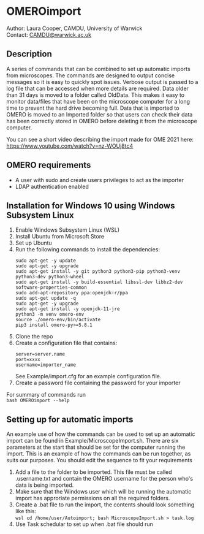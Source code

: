 # OMEROimport

Author: Laura Cooper, CAMDU, University of Warwick \
Contact: CAMDU@warwick.ac.uk

## Description
A series of commands that can be combined to set up automatic imports from microscopes. The commands are designed to output concise messages so it is easy to quickly spot issues. Verbose output is passed to a log file that can be accessed when more details are required.
Data older than 31 days is moved to a folder called OldData. This makes it easy to monitor data/files that have been on the microscope computer for a long time to prevent the hard drive becoming full. Data that is imported to OMERO is moved to an Imported folder so that users can check their data has been correctly stored in OMERO before deleting it from the microscope computer.

You can see a short video describing the import made for OME 2021 here: https://www.youtube.com/watch?v=nz-WOUj8tc4

## OMERO requirements
- A user with sudo and create users privileges to act as the importer
- LDAP authentication enabled

## Installation for Windows 10 using Windows Subsystem Linux
1. Enable Windows Subsystem Linux (WSL)
2. Install Ubuntu from Microsoft Store
3. Set up Ubuntu
4. Run the following commands to install the dependencies:
    ```
    sudo apt-get -y update
    sudo apt-get -y upgrade
    sudo apt-get install -y git python3 python3-pip python3-venv python3-dev python3-wheel
    sudo apt-get install -y build-essential libssl-dev libbz2-dev software-properties-common
    sudo add-apt-repository ppa:openjdk-r/ppa
    sudo apt-get update -q
    sudo apt-get -y upgrade
    sudo apt-get install -y openjdk-11-jre
    python3 -m venv omero-env
    source ./omero-env/bin/activate
    pip3 install omero-py>=5.8.1
    ```
5. Clone the repo
6. Create a configuration file that contains:
    ```
    server=server.name
    port=xxxx
    username=importer_name
    ```
   See Example/import.cfg for an example configuration file.
7. Create a password file containing the password for your importer

For summary of commands run \
`bash OMEROimport --help`

## Setting up for automatic imports
An example use of how the commands can be used to set up an automatic import can be found in Example/MicroscopeImport.sh. There are six parameters at the start that should be set for the computer running the import. This is an example of how the commands can be run together, as suits our purposes. You should edit the sequence to fit your requirements

1. Add a file to the folder to be imported. This file must be called .username.txt and contain the OMERO username for the person who's data is being imported.
2. Make sure that the Windows user which will be running the automatic import has approriate permissions on all the required folders.
3. Create a .bat file to run the import, the contents should look something like this: \
   `wsl cd /home/user/Autoimport; bash MicroscopeImport.sh > task.log`
4. Use Task schedular to set up when .bat file should run




